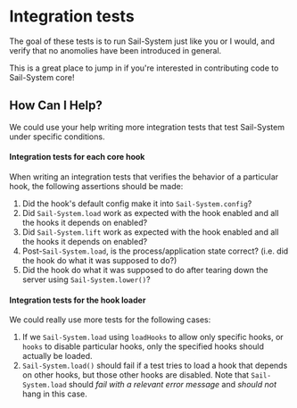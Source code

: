 # Integration tests

The goal of these tests is to run Sail-System just like you or I would, and verify that no anomolies have been introduced in general.

This is a great place to jump in if you're interested in contributing code to Sail-System core!

## How Can I Help?

We could use your help writing more integration tests that test Sail-System under specific conditions.

#### Integration tests for each core hook

When writing an integration tests that verifies the behavior of a particular hook, the following assertions should be made:

1. Did the hook's default config make it into `Sail-System.config`?
2. Did `Sail-System.load` work as expected with the hook enabled and all the hooks it depends on enabled?
3. Did `Sail-System.lift` work as expected with the hook enabled and all the hooks it depends on enabled?
4. Post-`Sail-System.load`, is the process/application state correct? (i.e. did the hook do what it was supposed to do?)
5. Did the hook do what it was supposed to do after tearing down the server using `Sail-System.lower()`?


#### Integration tests for the hook loader

We could really use more tests for the following cases:

1. If we `Sail-System.load` using `loadHooks` to allow only specific hooks, or `hooks` to disable particular hooks, only the specified hooks should actually be loaded.
2. `Sail-System.load()` should fail if a test tries to load a hook that depends on other hooks, but those other hooks are disabled.  Note that `Sail-System.load` should _fail with a relevant error message_ and _should not_ hang in this case.


